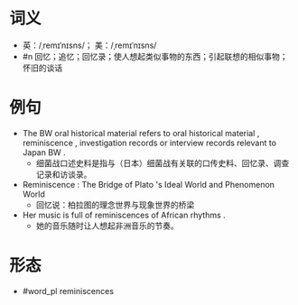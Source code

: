 # 词义
- 英：/ˌremɪˈnɪsns/； 美：/ˌremɪˈnɪsns/
- #n 回忆；追忆；回忆录；使人想起类似事物的东西；引起联想的相似事物；怀旧的谈话
# 例句
- The BW oral historical material refers to oral historical material , reminiscence , investigation records or interview records relevant to Japan BW .
	- 细菌战口述史料是指与（日本）细菌战有关联的口传史料、回忆录、调查记录和访谈录。
- Reminiscence : The Bridge of Plato 's Ideal World and Phenomenon World
	- 回忆说：柏拉图的理念世界与现象世界的桥梁
- Her music is full of reminiscences of African rhythms .
	- 她的音乐随时让人想起非洲音乐的节奏。
# 形态
- #word_pl reminiscences
